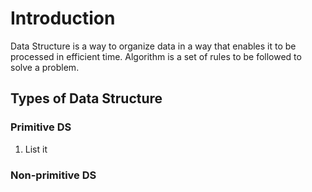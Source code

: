 
# Introduction
Data Structure is a way to organize data in a way that enables it to be processed in efficient time.
Algorithm is a set of rules to be followed to solve a problem.

## Types of Data Structure
### Primitive DS
 1. List it

### Non-primitive DS
<!--stackedit_data:
eyJoaXN0b3J5IjpbMTc0OTQ3NDQ3MSwtMTk5NzEwMTk2NywtMT
EwMDg5MjAxMiwtMjQxMTk0NjM5XX0=
-->